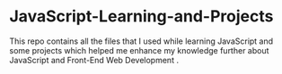 # JavaScript-Learning-and-Projects
This repo contains all the files that I used while learning JavaScript and some projects which helped me enhance my knowledge further about JavaScript and Front-End Web Development .
